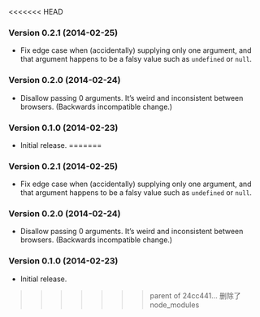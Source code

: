 <<<<<<< HEAD
### Version 0.2.1 (2014-02-25) ###

- Fix edge case when (accidentally) supplying only one argument, and that
  argument happens to be a falsy value such as `undefined` or `null`.


### Version 0.2.0 (2014-02-24) ###

- Disallow passing 0 arguments. It’s weird and inconsistent between browsers.
  (Backwards incompatible change.)


### Version 0.1.0 (2014-02-23) ###

- Initial release.
=======
### Version 0.2.1 (2014-02-25) ###

- Fix edge case when (accidentally) supplying only one argument, and that
  argument happens to be a falsy value such as `undefined` or `null`.


### Version 0.2.0 (2014-02-24) ###

- Disallow passing 0 arguments. It’s weird and inconsistent between browsers.
  (Backwards incompatible change.)


### Version 0.1.0 (2014-02-23) ###

- Initial release.
>>>>>>> parent of 24cc441... 删除了node_modules
